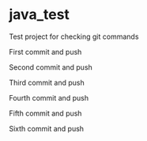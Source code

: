 # java_test
Test project for checking git commands

First commit and push

Second commit and push

Third commit and push

Fourth commit and push

Fifth commit and push

Sixth commit and push